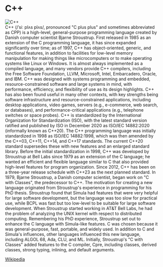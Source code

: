 
C++
===
  
![C++](https://www.tiobe.com/wp-content/themes/tiobe/tiobe-index/images/C__.png)  
C++ (/ˈsiː plʌs plʌs/, pronounced "C plus plus" and sometimes abbreviated as CPP) is a high-level, general-purpose programming language created by Danish computer scientist Bjarne Stroustrup. First released in 1985 as an extension of the C programming language, it has since expanded significantly over time; as of 1997, C++ has object-oriented, generic, and functional features, in addition to facilities for low-level memory manipulation for making things like microcomputers or to make operating systems like Linux or Windows. It is almost always implemented as a compiled language, and many vendors provide C++ compilers, including the Free Software Foundation, LLVM, Microsoft, Intel, Embarcadero, Oracle, and IBM.
 C++ was designed with systems programming and embedded, resource-constrained software and large systems in mind, with performance, efficiency, and flexibility of use as its design highlights. C++ has also been found useful in many other contexts, with key strengths being software infrastructure and resource-constrained applications, including desktop applications, video games, servers (e.g., e-commerce, web search, or databases), and performance-critical applications (e.g., telephone switches or space probes).
 C++ is standardized by the International Organization for Standardization (ISO), with the latest standard version ratified and published by ISO in December 2020 as ISO/IEC 14882:2020 (informally known as C++20). The C++ programming language was initially standardized in 1998 as ISO/IEC 14882:1998, which was then amended by the C++03, C++11, C++14, and C++17 standards. The current C++20 standard supersedes these with new features and an enlarged standard library. Before the initial standardization in 1998, C++ was developed by Stroustrup at Bell Labs since 1979 as an extension of the C language; he wanted an efficient and flexible language similar to C that also provided high-level features for program organization. Since 2012, C++ has been on a three-year release schedule with C++23 as the next planned standard.
 In 1979, Bjarne Stroustrup, a Danish computer scientist, began work on "C with Classes", the predecessor to C++. The motivation for creating a new language originated from Stroustrup's experience in programming for his PhD thesis. Stroustrup found that Simula had features that were very helpful for large software development, but the language was too slow for practical use, while BCPL was fast but too low-level to be suitable for large software development. When Stroustrup started working in AT&T Bell Labs, he had the problem of analyzing the UNIX kernel with respect to distributed computing. Remembering his PhD experience, Stroustrup set out to enhance the C language with Simula-like features. C was chosen because it was general-purpose, fast, portable, and widely used. In addition to C and Simula's influences, other languages influenced this new language, including ALGOL 68, Ada, CLU, and ML.
 Initially, Stroustrup's "C with Classes" added features to the C compiler, Cpre, including classes, derived classes, strong typing, inlining, and default arguments.
  
[Wikipedia](https://en.wikipedia.org/wiki/C%2B%2B)